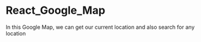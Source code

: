 # React_Google_Map
In this Google Map, we can get our current location and also search for any location

